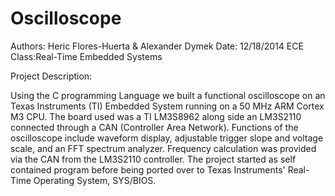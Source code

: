 # Oscilloscope
Authors: 	Heric Flores-Huerta & Alexander Dymek
Date:	    12/18/2014
ECE Class:Real-Time Embedded Systems

Project Description:

  Using the C programming Language we built a functional oscilloscope on an Texas Instruments (TI) Embedded System              running on a 50 MHz ARM Cortex M3 CPU. The board used was a TI LM3S8962 along side an LM3S2110 connected through                a CAN (Controller Area Network).
  Functions of the oscilloscope include waveform display, adjustable trigger slope and voltage scale, and an FFT                spectrum analyzer. Frequency calculation was provided via the CAN from the LM3S2110 controller.
  The project started as self contained program before being ported over to Texas Instruments' Real-Time Operating              System, SYS/BIOS.
